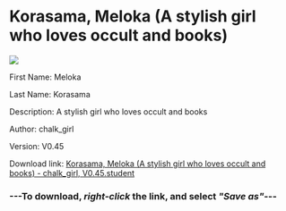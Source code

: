 # Korasama, Meloka (A stylish girl who loves occult and books)

<img src = "https://raw.githubusercontent.com/Arbiter1223/Daigaku-Gurashi-Custom-Students/master/Students/Files/Korasama%2C%20Meloka%20(A%20stylish%20girl%20who%20loves%20occult%20and%20books).png">

First Name: Meloka

Last Name: Korasama

Description: A stylish girl who loves occult and books

Author: chalk_girl

Version: V0.45

Download link: <a href="https://raw.githubusercontent.com/Arbiter1223/Daigaku-Gurashi-Custom-Students/master/Students/Files/Korasama%2C%20Meloka%20(A%20stylish%20girl%20who%20loves%20occult%20and%20books)%20-%20chalk_girl%2C%20V0.45.student">Korasama, Meloka (A stylish girl who loves occult and books) - chalk_girl, V0.45.student</a>

### ---**To download, _right-click_ the link, and select _"Save as"_**---
